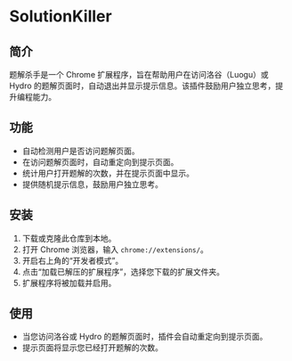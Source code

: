 # SolutionKiller

## 简介

题解杀手是一个 Chrome 扩展程序，旨在帮助用户在访问洛谷（Luogu）或 Hydro 的题解页面时，自动退出并显示提示信息。该插件鼓励用户独立思考，提升编程能力。

## 功能

- 自动检测用户是否访问题解页面。
- 在访问题解页面时，自动重定向到提示页面。
- 统计用户打开题解的次数，并在提示页面中显示。
- 提供随机提示信息，鼓励用户独立思考。

## 安装

1. 下载或克隆此仓库到本地。
2. 打开 Chrome 浏览器，输入 `chrome://extensions/`。
3. 开启右上角的“开发者模式”。
4. 点击“加载已解压的扩展程序”，选择您下载的扩展文件夹。
5. 扩展程序将被加载并启用。

## 使用

- 当您访问洛谷或 Hydro 的题解页面时，插件会自动重定向到提示页面。
- 提示页面将显示您已经打开题解的次数。
